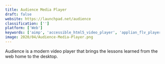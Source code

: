 ```yaml
---
title: Audience Media Player
draft: false 
website: https://launchpad.net/audience
classification: ['']
platform: ['Web']
keywords: ['aimp', 'accessible_html5_video_player', 'applian_flv_player', 'aurora_player', 'clementine', 'enqueue', 'gnash', 'mpc-hc', 'moyea_flv_player', 'realplayer', 'smplayer', 'umplayer', 'universal_viewer', 'vlc_media_player', 'videos', 'windows_media_player']
image: 2020/04/Audience-Media-Player.png
---
```

Audience is a modern video player that brings the lessons learned from the web home to the desktop.